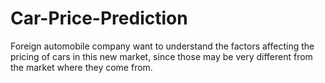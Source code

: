 # Car-Price-Prediction
 Foreign automobile company want to understand the factors affecting the pricing of cars in this new market, since those may be very different from the market where they come from.
